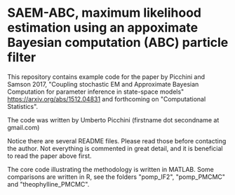 # SAEM-ABC, maximum likelihood estimation using an appoximate Bayesian computation (ABC) particle filter

This repository contains example code for the paper by Picchini and Samson 2017, "Coupling stochastic EM and Approximate Bayesian Computation for parameter inference in state-space models" https://arxiv.org/abs/1512.04831 and forthcoming on "Computational Statistics".

The code was written by Umberto Picchini (firstname dot secondname at gmail.com)

Notice there are several README files. Please read those before contacting the author. Not everything is commented in great detail, and it is beneficial to read the paper above first.

The core code illustrating the methodology is written in MATLAB. Some comparisons are written in R, see the folders "pomp_IF2", "pomp_PMCMC" and "theophylline_PMCMC".
